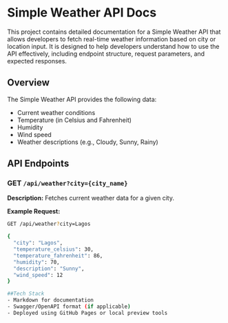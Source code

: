 #  Simple Weather API Docs

This project contains detailed documentation for a Simple Weather API that allows developers to fetch real-time weather information based on city or location input. It is designed to help developers understand how to use the API effectively, including endpoint structure, request parameters, and expected responses.

##  Overview

The Simple Weather API provides the following data:
- Current weather conditions
- Temperature (in Celsius and Fahrenheit)
- Humidity
- Wind speed
- Weather descriptions (e.g., Cloudy, Sunny, Rainy)

##  API Endpoints

###  GET `/api/weather?city={city_name}`

**Description:** Fetches current weather data for a given city.

**Example Request:**
```bash
GET /api/weather?city=Lagos

{
  "city": "Lagos",
  "temperature_celsius": 30,
  "temperature_fahrenheit": 86,
  "humidity": 70,
  "description": "Sunny",
  "wind_speed": 12
}

##Tech Stack
- Markdown for documentation
- Swagger/OpenAPI format (if applicable)
- Deployed using GitHub Pages or local preview tools
